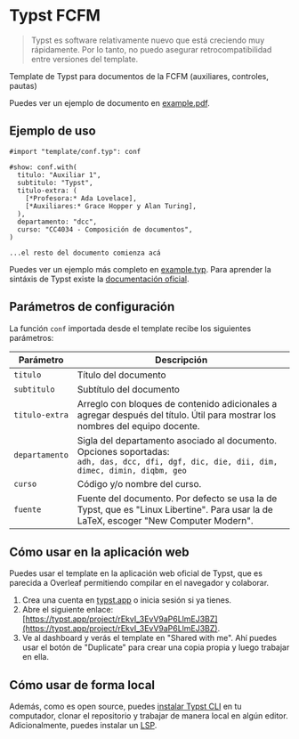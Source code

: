 # Typst FCFM

> Typst es software relativamente nuevo que está creciendo muy rápidamente.
> Por lo tanto, no puedo asegurar retrocompatibilidad entre versiones del template.

Template de Typst para documentos de la FCFM (auxiliares, controles, pautas)

Puedes ver un ejemplo de documento en [example.pdf](example.pdf).

## Ejemplo de uso

```typ
#import "template/conf.typ": conf

#show: conf.with(
  titulo: "Auxiliar 1",
  subtitulo: "Typst",
  titulo-extra: (
    [*Profesora:* Ada Lovelace],
    [*Auxiliares:* Grace Hopper y Alan Turing],
  ),
  departamento: "dcc",
  curso: "CC4034 - Composición de documentos",
)

...el resto del documento comienza acá
```

Puedes ver un ejemplo más completo en [example.typ](example.typ). Para aprender la sintáxis de Typst existe la [documentación oficial](https://typst.app/docs).

## Parámetros de configuración

La función `conf` importada desde el template recibe los siguientes parámetros:

| Parámetro      | Descripción                                                                                                                                          |
| -------------- | ---------------------------------------------------------------------------------------------------------------------------------------------------- |
| `titulo`       | Título del documento                                                                                                                                 |
| `subtitulo`    | Subtítulo del documento                                                                                                                              |
| `titulo-extra` | Arreglo con bloques de contenido adicionales a agregar después del título. Útil para mostrar los nombres del equipo docente.                         |
| `departamento` | Sigla del departamento asociado al documento. <br> Opciones soportadas: <br> `adh, das, dcc, dfi, dgf, dic, die, dii, dim, dimec, dimin, diqbm, geo` |
| `curso`        | Código y/o nombre del curso.                                                                                                                         |
| `fuente`       | Fuente del documento. Por defecto se usa la de Typst, que es "Linux Libertine". Para usar la de LaTeX, escoger "New Computer Modern".                |

## Cómo usar en la aplicación web

Puedes usar el template en la aplicación web oficial de Typst, que es parecida a Overleaf permitiendo compilar en el navegador y colaborar.

1. Crea una cuenta en [typst.app](https://typst.app) o inicia sesión si ya tienes.
2. Abre el siguiente enlace: [https://typst.app/project/rEkvI_3EvV9aP6LlmEJ3BZ](https://typst.app/project/rEkvI_3EvV9aP6LlmEJ3BZ).
3. Ve al dashboard y verás el template en "Shared with me". Ahí puedes usar el botón de "Duplicate" para crear una copia propia y luego trabajar en ella.

## Cómo usar de forma local

Además, como es open source, puedes [instalar Typst CLI](https://github.com/typst/typst#installation) en tu computador, clonar el repositorio y trabajar de manera local
en algún editor. Adicionalmente, puedes instalar un [LSP](https://github.com/nvarner/typst-lsp).
